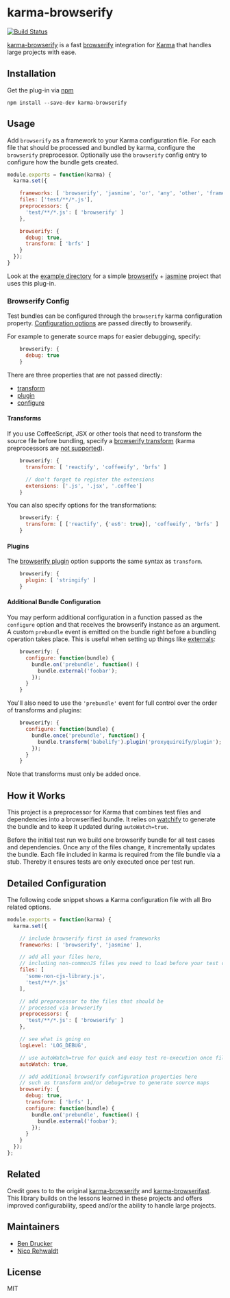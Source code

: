 # karma-browserify

[![Build Status](https://travis-ci.org/nikku/karma-browserify.svg?branch=master)](https://travis-ci.org/nikku/karma-browserify)

[karma-browserify](https://github.com/nikku/karma-browserify) is a fast [browserify](http://browserify.org) integration for [Karma](https://karma-runner.github.io) that handles large projects with ease.


## Installation

Get the plug-in via [npm](https://www.npmjs.org/)

```
npm install --save-dev karma-browserify
```


## Usage

Add `browserify` as a framework to your Karma configuration file. For each file that should be processed and bundled by karma, configure the `browserify` preprocessor. Optionally use the `browserify` config entry to configure how the bundle gets created.


```javascript
module.exports = function(karma) {
  karma.set({

    frameworks: [ 'browserify', 'jasmine', 'or', 'any', 'other', 'framework' ],
    files: ['test/**/*.js'],
    preprocessors: {
      'test/**/*.js': [ 'browserify' ]
    },

    browserify: {
      debug: true,
      transform: [ 'brfs' ]
    }
  });
}
```

Look at the [example directory](https://github.com/nikku/karma-browserify/tree/master/example) for a simple [browserify](http://browserify.org) + [jasmine](http://jasmine.github.io) project that uses this plug-in.


### Browserify Config

Test bundles can be configured through the `browserify` karma configuration property. [Configuration options](https://github.com/substack/node-browserify#var-b--browserifyfiles-or-opts) are passed directly to browserify.

For example to generate source maps for easier debugging, specify:

```javascript
    browserify: {
      debug: true
    }
```

There are three properties that are not passed directly:

* [transform](#transforms)
* [plugin](#plugins)
* [configure](#additional-bundle-configuration)

#### Transforms

If you use CoffeeScript, JSX or other tools that need to transform the source file before bundling, specify a [browserify transform](https://github.com/substack/node-browserify#btransformtr-opts) (karma preprocessors are [not supported](https://github.com/nikku/karma-browserify/issues/36)).

```javascript
    browserify: {
      transform: [ 'reactify', 'coffeeify', 'brfs' ]

      // don't forget to register the extensions
      extensions: ['.js', '.jsx', '.coffee']
    }
```

You can also specify options for the transformations:

```javascript
    browserify: {
      transform: [ ['reactify', {'es6': true}], 'coffeeify', 'brfs' ]
    }
```

#### Plugins

The [browserify plugin](https://github.com/substack/node-browserify#bpluginplugin-opts) option supports the same syntax as `transform`.

```javascript
    browserify: {
      plugin: [ 'stringify' ]
    }
```

#### Additional Bundle Configuration

You may perform additional configuration in a function passed as the `configure` option and that receives the browserify instance as an argument. A custom `prebundle` event is emitted on the bundle right before a bundling operation takes place. This is useful when setting up things like [externals](https://github.com/substack/node-browserify#external-requires):

```javascript
    browserify: {
      configure: function(bundle) {
        bundle.on('prebundle', function() {
          bundle.external('foobar');
        });
      }
    }
```

You'll also need to use the `'prebundle'` event for full control over the order of transforms and plugins:

```javascript
    browserify: {
      configure: function(bundle) {
        bundle.once('prebundle', function() {
          bundle.transform('babelify').plugin('proxyquireify/plugin');
        });
      }
    }
```

Note that transforms must only be added once.


## How it Works

This project is a preprocessor for Karma that combines test files and dependencies into a browserified bundle. It relies on [watchify](https://github.com/substack/watchify) to generate the bundle and to keep it updated during `autoWatch=true`.

Before the initial test run we build one browserify bundle for all test cases and dependencies. Once any of the files change, it incrementally updates the bundle. Each file included in karma is required from the file bundle via a stub. Thereby it ensures tests are only executed once per test run.


## Detailed Configuration

The following code snippet shows a Karma configuration file with all Bro related options.

```javascript
module.exports = function(karma) {
  karma.set({

    // include browserify first in used frameworks
    frameworks: [ 'browserify', 'jasmine' ],

    // add all your files here,
    // including non-commonJS files you need to load before your test cases
    files: [
      'some-non-cjs-library.js',
      'test/**/*.js'
    ],

    // add preprocessor to the files that should be
    // processed via browserify
    preprocessors: {
      'test/**/*.js': [ 'browserify' ]
    },

    // see what is going on
    logLevel: 'LOG_DEBUG',

    // use autoWatch=true for quick and easy test re-execution once files change
    autoWatch: true,

    // add additional browserify configuration properties here
    // such as transform and/or debug=true to generate source maps
    browserify: {
      debug: true,
      transform: [ 'brfs' ],
      configure: function(bundle) {
        bundle.on('prebundle', function() {
          bundle.external('foobar');
        });
      }
    }
  });
};
```


## Related

Credit goes to to the original [karma-browserify](https://github.com/xdissent/karma-browserify) and [karma-browserifast](https://github.com/cjohansen/karma-browserifast). This library builds on the lessons learned in these projects and offers improved configurability, speed and/or the ability to handle large projects.



## Maintainers

* [Ben Drucker](https://github.com/bendrucker)
* [Nico Rehwaldt](https://github.com/nikku)


## License

MIT

